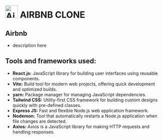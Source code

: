 # <a href="https://emoji.gg/emoji/4560-airbnb"><img src="https://cdn3.emoji.gg/emojis/4560-airbnb.png" width="40px" height="40px" alt="Airbnb"></a> AIRBNB CLONE 

## Airbnb 

- description here 

## Tools and frameworks used:

- **React.js:** JavaScript library for building user interfaces using reusable components.
- **Vite:** Build tool for modern web projects, offering quick development and optimized builds.
- **yarn:** Package manager for managing JavaScript dependencies.
- **Tailwind CSS:** Utility-first CSS framework for building custom designs quickly with pre-defined classes.
- **Express JS:** Fast and flexible Node.js web application framework.
- **Nodemon:** Tool that automatically restarts a Node.js application when file changes are detected.
- **Axios:** Axios is a JavaScript library for making HTTP requests and handling responses.